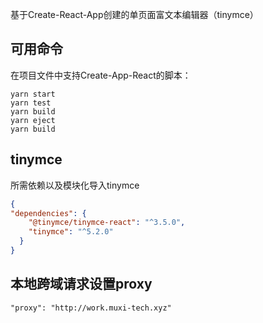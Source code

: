 基于Create-React-App创建的单页面富文本编辑器（tinymce）

## 可用命令

在项目文件中支持Create-App-React的脚本：
```
yarn start
yarn test
yarn build
yarn eject
yarn build
```

## tinymce

所需依赖以及模块化导入tinymce

```json
{
"dependencies": {
    "@tinymce/tinymce-react": "^3.5.0",
    "tinymce": "^5.2.0"
  }
}
```

## 本地跨域请求设置proxy

`"proxy": "http://work.muxi-tech.xyz"`